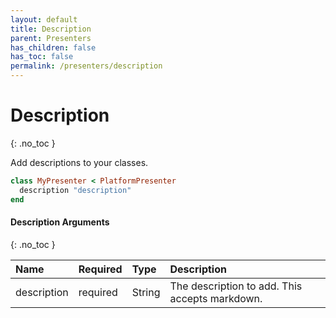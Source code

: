 ```yaml
---
layout: default
title: Description
parent: Presenters
has_children: false
has_toc: false
permalink: /presenters/description
---
```


# Description
{: .no_toc }

Add descriptions to your classes.

```ruby
class MyPresenter < PlatformPresenter
  description "description"
end
```

#### Description Arguments
{: .no_toc }

| Name | Required | Type | Description |
|:---|:---|:---|:---|
| description | required | String | The description to add. This accepts markdown. |